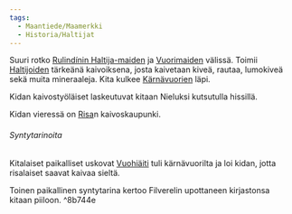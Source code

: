 ```yaml
---
tags:
  - Maantiede/Maamerkki
  - Historia/Haltijat
---
```

Suuri rotko [Rulindínin Haltija-maiden](Rulindínin%20Haltija-maat.md) ja [Vuorimaiden](Vuorimaat) välissä.
Toimii [Haltijoiden](Haltijat.md) tärkeänä kaivoiksena, josta kaivetaan kiveä, rautaa, lumokiveä sekä muita mineraaleja. Kita kulkee [Kärnävuorien](Kärnävuoret.md) läpi. 

Kidan kaivostyöläiset laskeutuvat kitaan Nieluksi kutsutulla hissillä.

Kidan vieressä on [Risa](Risa.md)n kaivoskaupunki.


###### Syntytarinoita

Kitalaiset paikalliset uskovat [Vuohiäiti](Vuohiäiti.md) tuli kärnävuorilta ja loi kidan, jotta risalaiset saavat kaivaa sieltä.

Toinen paikallinen syntytarina kertoo Filverelin upottaneen kirjastonsa kitaan piiloon. ^8b744e
